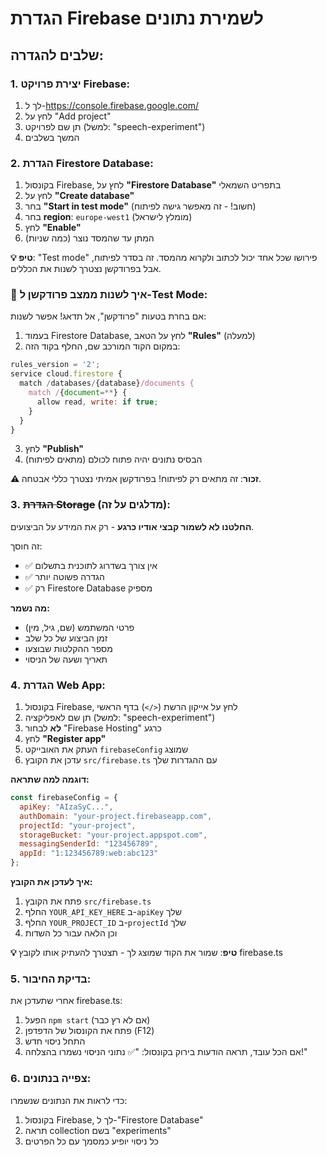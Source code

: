 # הגדרת Firebase לשמירת נתונים

## שלבים להגדרה:

### 1. יצירת פרויקט Firebase:
1. לך ל-https://console.firebase.google.com/
2. לחץ על "Add project"
3. תן שם לפרויקט (למשל: "speech-experiment")
4. המשך בשלבים

### 2. הגדרת Firestore Database:
1. בקונסול Firebase, לחץ על **"Firestore Database"** בתפריט השמאלי
2. לחץ על **"Create database"**
3. בחר **"Start in test mode"** (חשוב! - זה מאפשר גישה לפיתוח)
4. בחר **region**: `europe-west1` (מומלץ לישראל)
5. לחץ **"Enable"**
6. המתן עד שהמסד נוצר (כמה שניות)

**💡 טיפ**: "Test mode" פירושו שכל אחד יכול לכתוב ולקרוא מהמסד. זה בסדר לפיתוח, אבל בפרודקשן נצטרך לשנות את הכללים.

### 🔧 איך לשנות ממצב פרודקשן ל-Test Mode:
אם בחרת בטעות "פרודקשן", אל תדאג! אפשר לשנות:

1. בעמוד Firestore Database, לחץ על הטאב **"Rules"** (למעלה)
2. במקום הקוד המורכב שם, החלף בקוד הזה:
```javascript
rules_version = '2';
service cloud.firestore {
  match /databases/{database}/documents {
    match /{document=**} {
      allow read, write: if true;
    }
  }
}
```
3. לחץ **"Publish"**
4. הבסיס נתונים יהיה פתוח לכולם (מתאים לפיתוח)

**⚠️ זכור**: זה מתאים רק לפיתוח! בפרודקשן אמיתי נצטרך כללי אבטחה.

### 3. ~~הגדרת Storage~~ (מדלגים על זה):
**החלטנו לא לשמור קבצי אודיו כרגע** - רק את המידע על הביצועים.

זה חוסך:
- ✅ אין צורך בשדרוג לתוכנית בתשלום
- ✅ הגדרה פשוטה יותר
- ✅ רק Firestore Database מספיק

**מה נשמר:**
- פרטי המשתמש (שם, גיל, מין)
- זמן הביצוע של כל שלב
- מספר ההקלטות שבוצעו
- תאריך ושעה של הניסוי

### 4. הגדרת Web App:
1. בקונסול Firebase, לחץ על אייקון הרשת (`</>`) בדף הראשי
2. תן שם לאפליקציה (למשל: "speech-experiment")
3. **לא** לבחור "Firebase Hosting" כרגע
4. לחץ **"Register app"**
5. העתק את האובייקט `firebaseConfig` שמוצג
6. עדכן את הקובץ `src/firebase.ts` עם ההגדרות שלך

**דוגמה למה שתראה:**
```javascript
const firebaseConfig = {
  apiKey: "AIzaSyC...",
  authDomain: "your-project.firebaseapp.com",
  projectId: "your-project",
  storageBucket: "your-project.appspot.com",
  messagingSenderId: "123456789",
  appId: "1:123456789:web:abc123"
};
```

**איך לעדכן את הקובץ:**
1. פתח את הקובץ `src/firebase.ts`
2. החלף `YOUR_API_KEY_HERE` ב-`apiKey` שלך
3. החלף `YOUR_PROJECT_ID` ב-`projectId` שלך
4. וכן הלאה עבור כל השדות

**💡 טיפ**: שמור את הקוד שמוצג לך - תצטרך להעתיק אותו לקובץ firebase.ts

### 5. בדיקת החיבור:
אחרי שתעדכן את firebase.ts:
1. הפעל `npm start` (אם לא רץ כבר)
2. פתח את הקונסול של הדפדפן (F12)
3. התחל ניסוי חדש
4. אם הכל עובד, תראה הודעות בירוק בקונסול: "✅ נתוני הניסוי נשמרו בהצלחה!"

### 6. צפייה בנתונים:
כדי לראות את הנתונים שנשמרו:
1. בקונסול Firebase, לך ל-"Firestore Database"
2. תראה collection בשם "experiments"
3. כל ניסוי יופיע כמסמך עם כל הפרטים
